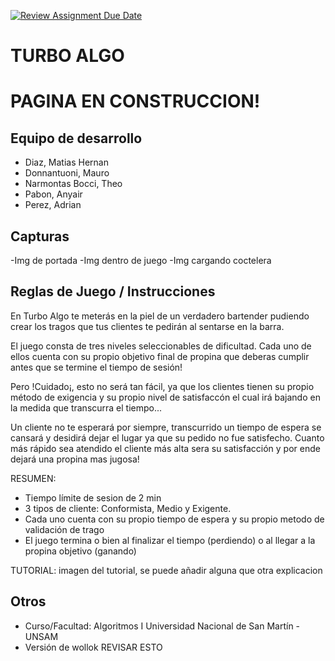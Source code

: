[![Review Assignment Due Date](https://classroom.github.com/assets/deadline-readme-button-24ddc0f5d75046c5622901739e7c5dd533143b0c8e959d652212380cedb1ea36.svg)](https://classroom.github.com/a/ZsGkf2mM)
# TURBO ALGO
# PAGINA EN CONSTRUCCION!
## Equipo de desarrollo

- Diaz, Matias Hernan
- Donnantuoni, Mauro
- Narmontas Bocci, Theo
- Pabon, Anyair
- Perez, Adrian

## Capturas

-Img de portada
-Img dentro de juego
-Img cargando coctelera

## Reglas de Juego / Instrucciones

  En Turbo Algo te meterás en la piel de un verdadero bartender pudiendo crear
los tragos que tus clientes te pedirán al sentarse en la barra.

  El juego consta de tres niveles seleccionables de dificultad. Cada uno de ellos
cuenta con su propio objetivo final de propina que deberas cumplir antes que se termine el tiempo de sesión!

  Pero !Cuidado¡, esto no será tan fácil, ya que los clientes tienen su propio método
de exigencia y su propio nivel de satisfaccón el cual irá bajando en la medida que transcurra el tiempo...
  
  Un cliente no te esperará por siempre, transcurrido un tiempo de espera se cansará y desidirá
dejar el lugar ya que su pedido no fue satisfecho. Cuanto más rápido sea atendido el cliente
más alta sera su satisfacción y por ende dejará una propina mas jugosa!

RESUMEN:

* Tiempo límite de sesion de 2 min
* 3 tipos de cliente: Conformista, Medio y Exigente.
* Cada uno cuenta con su propio tiempo de espera y su propio metodo de validación de trago
* El juego termina o bien al finalizar el tiempo (perdiendo) o al llegar a la propina objetivo (ganando)

TUTORIAL:
imagen del tutorial, se puede añadir alguna que otra explicacion


## Otros

- Curso/Facultad: Algoritmos I Universidad Nacional de San Martín - UNSAM
- Versión de wollok REVISAR ESTO


